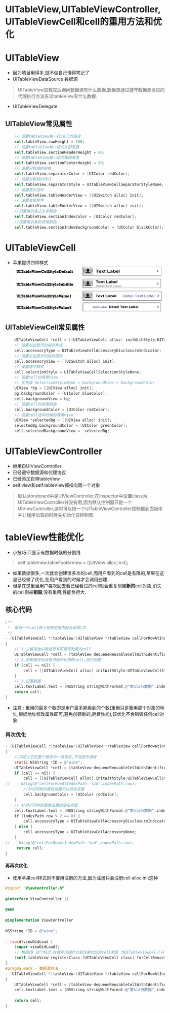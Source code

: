 # UITableView,UITableViewController,UITableViewCell和cell的重用方法和优化

# UITableView

* 因为项目用得多,就不做自己懂得笔记了
* UITableViewDataSource 数据源
> UITableView加载完后询问数据源有什么数据,数据源通过遵守数据源协议的代理执行方法告诉tableView有什么数据.

* UITableViewDelegate

## UITableView常见属性
```objectivec
    // 设置tableView每一行cell的高度
    self.tableView.rowHeight = 100;
    // 设置tableView每一组的头部高度
    self.tableView.sectionHeaderHeight = 80;
    // 设置tableView每一组的尾部高度
    self.tableView.sectionFooterHeight = 80;
    // 设置分割线的颜色
    self.tableView.separatorColor = [UIColor redColor];
    // 设置分割线的样式
    self.tableView.separatorStyle = UITableViewCellSeparatorStyleNone;
    // 设置表头控件
    self.tableView.tableHeaderView = [[UISwitch alloc] init];
    // 设置表尾控件
    self.tableView.tableFooterView = [[UISwitch alloc] init];    
    //设置索引条上文字颜色
    self.tableView.sectionIndexColor = [UIColor redColor];
    //设置索引条的背景颜色
    self.tableView.sectionIndexBackgroundColor = [UIColor blackColor];
```

# UITableViewCell
* 苹果提供四种样式
![](/0107/images/WX20170728-191339.png)

## UITableViewCell常见属性
```objectivec
    UITableViewCell *cell = [[UITableViewCell alloc] initWithStyle:UITableViewCellStyleSubtitle reuseIdentifier:nil];
    // 设置右边显示的指示样式
    cell.accessoryType = UITableViewCellAccessoryDisclosureIndicator;
    // 设置右边显示的指示控件
    cell.accessoryView = [[UISwitch alloc] init];
    // 设置选中样式
    cell.selectionStyle = UITableViewCellSelectionStyleNone;
    // 设置cell的背景View
    // 优先级 SelectionStyleNone > backgroundView > backgroundColor
    UIView *bg = [[UIView alloc] init];
    bg.backgroundColor = [UIColor blueColor];
    cell.backgroundView = bg;
    // 设置cell的背景颜色
    cell.backgroundColor = [UIColor redColor];
    // 设置cell选中时候的背景view
    UIView *selectedBg = [[UIView alloc] init];
    selectedBg.backgroundColor = [UIColor greenColor];
    cell.selectedBackgroundView =  selectedBg;
```

# UITableViewController
* 继承自UIViewController
* 已经遵守数据源和代理协议
* 已经添加自带tableView
* self.view和self.tableView都指向同一个对象
> 默认storyboard中是UIViewController,在inspector中设置class为UITableViewController并没有用,因为默认控制器只是一个UIViewController,这时可以拖一个UITableViewController控制器到面板中并让程序加载的时候先初始化该控制器.

# tableView性能优化
* 小技巧:只显示有数据时候的分割线
> self.tableView.tableFooterView = [[UIView alloc] init];

* 如果数据很多,一次就会创建很多次的cell,而用户看到的cell是有限的,苹果在这里已经做了优化,在用户看到的时候才会调用创建.
* 但是在这里当用户每次回去看已经看过的cell就会重复创建**新的**cell对象,消失的cell则被**销毁**,没有重用,性能负担大.

## 核心代码
```objectivec
/**
 *  每当一个cell进入视野范围内就会调用1次
 */
- (UITableViewCell *)tableView:(UITableView *)tableView cellForRowAtIndexPath:(NSIndexPath *)indexPath
{
    // 1.去缓存池中取是否有可循环利用的cell
    UITableViewCell *cell = [tableView dequeueReusableCellWithIdentifier:@"A"];
    // 2.如果缓存池没有可循环利用的cell,自己创建
    if (cell == nil) {
        cell = [[UITableViewCell alloc] initWithStyle:UITableViewCellStyleDefault reuseIdentifier:@"A"];
    }
    // 3.设置数据
    cell.textLabel.text = [NSString stringWithFormat:@"第%ld行数据",indexPath.row];
    return cell;
}
```
* 注意 : 重用的最多个数即是用户最多能看到的个数(重用只是重用那个对象的地址,根据地址修改属性即可,避免创建新的,耗费性能),该优化不会销毁任何cell对象.

### 再次优化
```objectivec
- (UITableViewCell *)tableView:(UITableView *)tableView cellForRowAtIndexPath:(NSIndexPath *)indexPath
{
    //只定义它在整个程序中一直存在,不改变作用域
    static NSString *ID = @"wine";
    UITableViewCell *cell = [tableView dequeueReusableCellWithIdentifier:ID];
    if (cell == nil) {
        cell = [[UITableViewCell alloc] initWithStyle:UITableViewCellStyleDefault reuseIdentifier:ID];
//     NSLog(@"cellForRowAtIndexPath--%zd",indexPath.row);
        //针对同样的属性设置可以放在这里
        cell.backgroundColor = [UIColor redColor];
    }
    // 针对不同样的属性设置则放在外面
    cell.textLabel.text = [NSString stringWithFormat:@"第%ld行数据",indexPath.row];
    if (indexPath.row % 2 == 0) {
        cell.accessoryType = UITableViewCellAccessoryDisclosureIndicator;
    } else {
        cell.accessoryType = UITableViewCellAccessoryNone;
    }
//    NSLog(@"cellForRowAtIndexPath--%zd",indexPath.row);
     return cell;
}
```
#### 再再次优化
* 使用苹果cell样式则不要用注册的方法,因为注册只会注册cell alloc init这种

```objectivec
#import "ViewController.h"

@interface ViewController ()

@end

@implementation ViewController

NSString *ID = @"wine";

- (void)viewDidLoad {
    [super viewDidLoad];
    // 根据ID 这个标识 在缓存池操作之前注册对应的cell类型 为UITableViewCell(只需注册一次即可)
    [self.tableView registerClass:[UITableViewCell class] forCellReuseIdentifier:ID];
}
#pragma mark - 数据源方法
- (UITableViewCell *)tableView:(UITableView *)tableView cellForRowAtIndexPath:(NSIndexPath *)indexPath
{
    UITableViewCell *cell = [tableView dequeueReusableCellWithIdentifier:ID];
    cell.textLabel.text = [NSString stringWithFormat:@"第%ld行数据",indexPath.row];

    return cell;
}
```





